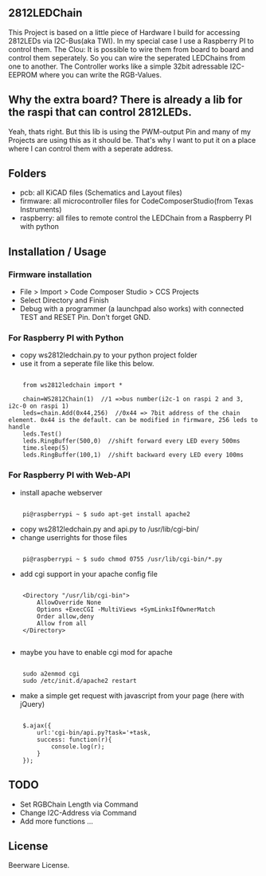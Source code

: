 ## 2812LEDChain

This Project is based on a little piece of Hardware I build for accessing 2812LEDs via I2C-Bus(aka TWI). In my special case I use a Raspberry PI to control them.
The Clou: It is possible to wire them from board to board and control them seperately. So you can wire the seperated LEDChains from one to another.
The Controller works like a simple 32bit adressable I2C-EEPROM where you can write the RGB-Values.

## Why the extra board? There is already a lib for the raspi that can control 2812LEDs.

Yeah, thats right. But this lib is using the PWM-output Pin and many of my Projects are using this as it should be. That's why I want to put it on a place where I can control them with a seperate address.
 
## Folders

* pcb: all KiCAD files (Schematics and Layout files)
* firmware: all microcontroller files for CodeComposerStudio(from Texas Instruments)
* raspberry: all files to remote control the LEDChain from a Raspberry PI with python


## Installation / Usage

### Firmware installation

* File > Import > Code Composer Studio > CCS Projects
* Select Directory and Finish
* Debug with a programmer (a launchpad also works) with connected TEST and RESET Pin. Don't forget GND.


### For Raspberry PI with Python

* copy ws2812ledchain.py to your python project folder
* use it from a seperate file like this below.

```
	
	from ws2812ledchain import *

	chain=WS2812Chain(1)  //1 =>bus number(i2c-1 on raspi 2 and 3, i2c-0 on raspi 1)
	leds=chain.Add(0x44,256)  //0x44 => 7bit address of the chain element. 0x44 is the default. can be modified in firmware, 256 leds to handle
	leds.Test()
	leds.RingBuffer(500,0)  //shift forward every LED every 500ms 
	time.sleep(5)
	leds.RingBuffer(100,1)  //shift backward every LED every 100ms

```

### For Raspberry PI with Web-API


* install apache webserver

```

	pi@raspberrypi ~ $ sudo apt-get install apache2

```

* copy ws2812ledchain.py and api.py to /usr/lib/cgi-bin/
* change userrights for those files

```

	pi@raspberrypi ~ $ sudo chmod 0755 /usr/lib/cgi-bin/*.py

```


* add cgi support in your apache config file

```

	<Directory "/usr/lib/cgi-bin">
		AllowOverride None
		Options +ExecCGI -MultiViews +SymLinksIfOwnerMatch
		Order allow,deny
		Allow from all
	</Directory>


```

* maybe you have to enable cgi mod for apache

```

	sudo a2enmod cgi
	sudo /etc/init.d/apache2 restart
```

* make a simple get request with javascript from your page (here with jQuery)

```

	$.ajax({
		url:'cgi-bin/api.py?task='+task,
		success: function(r){
			console.log(r);
		}
    });

```

## TODO

* Set RGBChain Length via Command
* Change I2C-Address via Command
* Add more functions ...

## License

Beerware License.